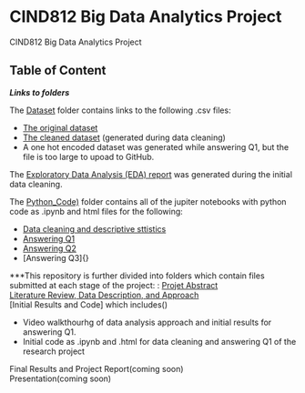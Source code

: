 # CIND812 Big Data Analytics Project
CIND812 Big Data Analytics Project 

## Table of Content
***Links to folders*** <br />

The [Dataset](https://github.com/stephbois/Big_Data_Analytics_Project/tree/main/project_files/dataset) folder contains links to the following .csv files:
- [The original dataset](https://github.com/stephbois/Big_Data_Analytics_Project/blob/main/project_files/dataset/diabetes_012_health_indicators_BRFSS2015.csv)
- [The cleaned dataset](https://github.com/stephbois/Big_Data_Analytics_Project/blob/main/project_files/dataset/diabetes_012_health_indicators_BRFSS2015_cleaned.csv) (generated during data cleaning)
- A one hot encoded dataset was generated while answering Q1, but the file is too large to upoad to GitHub.

The [Exploratory Data Analysis (EDA) report](https://github.com/stephbois/Big_Data_Analytics_Project/tree/main/project_files/EDA) was generated during the initial data cleaning.

The [Python_Code)](https://github.com/stephbois/Big_Data_Analytics_Project/tree/main/project_files/working_dataset) folder contains all of the jupiter notebooks with python code as .ipynb and html files for the following:
- [Data cleaning and descriptive sttistics]()
- [Answering Q1]()
- [Answering Q2]()
- [Answering Q3]{}

***This repository is further divided into folders which contain files submitted at each stage of the project: :
[Projet Abstract](https://github.com/stephbois/Big_Data_Analytics_Project/tree/main/project_files/abstract) <br />
[Literature Review, Data Description, and Approach](https://github.com/stephbois/Big_Data_Analytics_Project/tree/main/project_files/literature_review) <br />
[Initial Results and Code] which includes() <br />
-  Video walkthourhg of data analysis approach and initial results for answering Q1.
-  Initial code as .ipynb and .html for data cleaning and answering Q1 of the research project

Final Results and Project Report(coming soon) <br />
Presentation(coming soon) <br />
